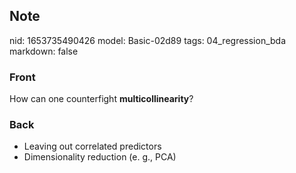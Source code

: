 ## Note
nid: 1653735490426
model: Basic-02d89
tags: 04_regression_bda
markdown: false

### Front
How can one counterfight <b>multicollinearity</b>?

### Back
<ul>
  <li>Leaving out correlated predictors
  <li>Dimensionality reduction (e. g., PCA)
</ul>
